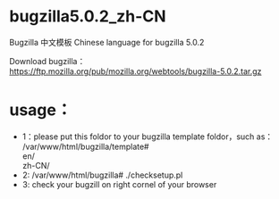 # bugzilla5.0.2_zh-CN
Bugzilla 中文模板
Chinese language for bugzilla 5.0.2

Download bugzilla：
https://ftp.mozilla.org/pub/mozilla.org/webtools/bugzilla-5.0.2.tar.gz

# usage：

* 1：please put this foldor to your bugzilla template foldor，such as：      
/var/www/html/bugzilla/template#      
en/    
zh-CN/    
* 2: /var/www/html/bugzilla# ./checksetup.pl 
* 3: check your bugzill on right cornel of your browser 

